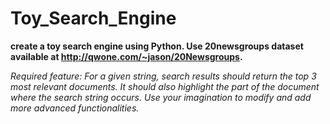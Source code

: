 # Toy_Search_Engine


**create a toy search engine using Python. Use 20newsgroups dataset available at http://qwone.com/~jason/20Newsgroups.**



*Required feature: For a given string, search results should return the top 3 most relevant documents. It should also highlight the part of the document where the search string occurs. Use your imagination to modify and add more advanced functionalities.*
